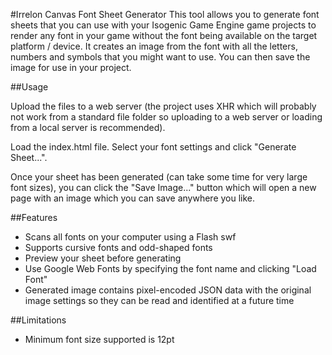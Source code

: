 #Irrelon Canvas Font Sheet Generator
This tool allows you to generate font sheets that you can use with your Isogenic Game Engine game
projects to render any font in your game without the font being available on the target platform / device.
It creates an image from the font with all the letters, numbers and symbols that you might want to use.
You can then save the image for use in your project.

##Usage

Upload the files to a web server (the project uses XHR which will probably not work from a standard file folder
so uploading to a web server or loading from a local server is recommended).

Load the index.html file. Select your font settings and click "Generate Sheet...".

Once your sheet has been generated (can take some time for very large font sizes), you can click the
"Save Image..." button which will open a new page with an image which you can save anywhere you like.

##Features

* Scans all fonts on your computer using a Flash swf
* Supports cursive fonts and odd-shaped fonts
* Preview your sheet before generating
* Use Google Web Fonts by specifying the font name and clicking "Load Font"
* Generated image contains pixel-encoded JSON data with the original image settings so they can be read and identified at a future time

##Limitations

* Minimum font size supported is 12pt